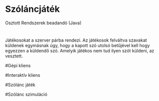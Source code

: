 # Szóláncjáték
Osztott Rendszerek beadandó (Java)
#
Játékosokat a szerver párba rendezi. Az játékosok felváltva szavakat küldenek egymásnak úgy, hogy a kapott szó utolsó betűjével kell hogy egyezzen a küldendő szó. Amelyik játékos nem tud ilyen szót küldeni, az vesztett.

#Gépi kliens

#Interaktív kliens

#Szólánc játék

#Szólánc szimuláció
